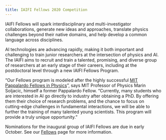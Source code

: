 ```yaml
---
title: IAIFI Fellows 2020 Competition
---
```


IAIFI Fellows will spark interdisciplinary and multi-investigator collaborations, generate new ideas and approaches, translate physics challenges beyond their native domains, and help develop a common language across disciplines.

<!--more-->  <!-- only what's above the special "more" break goes into the preview tag line -->

AI technologies are advancing rapidly, making it both important and challenging to train junior researchers at the intersection of physics and AI. The IAIFI aims to recruit and train a talented, promising, and diverse group of researchers at an early stage of their careers, including at the postdoctoral level through a new IAIFI Fellows Program.  

“Our Fellows program is modeled after the highly successful [MIT Pappalardo Fellows in Physics](https://web.mit.edu/physics/research/pappalardo/index.html)”, says MIT Professor of Physics Marin Soljacic, himself a former Pappalardo Fellow. “Currently, many students who are interested in AI go directly to industry after obtaining a PhD. By offering them their choice of research problems, and the chance to focus on cutting-edge challenges in fundamental interactions, we will be able to further the training of many talented young scientists.  This program will provide a truly unique opportunity.”

Nominations for the inaugural group of IAIFI Fellows are due in early October. See our [Fellows](/fellows.html) page for more information.
